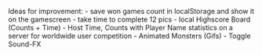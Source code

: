 Ideas for improvement:
    - save won games count in localStorage and show it on the gamescreen
    - take time to complete 12 pics
    - local Highscore Board (Counts + Time)
    - Host Time, Counts with Player Name statistics on a server for worldwide user competition
    - Animated Monsters (Gifs)
    - Toggle Sound-FX

